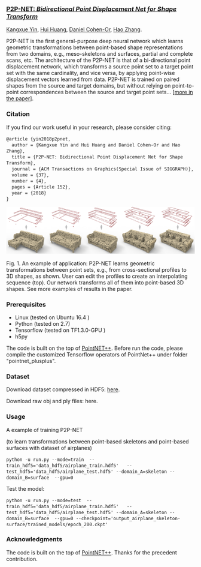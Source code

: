 ### <a href="http://kangxue.org/papers/p2pnet.pdf"> P2P-NET: *Bidirectional Point Displacement Net for Shape Transform*</a>
<a href="http://kangxue.org">Kangxue Yin</a>, <a href="http://vcc.szu.edu.cn/~huihuang/">Hui Huang</a>, <a href="http://www.cs.tau.ac.il/~dcor/">Daniel Cohen-Or</a>, <a href="https://www.cs.sfu.ca/~haoz/">Hao Zhang</a>.

P2P-NET is the first general-purpose deep neural network which learns geometric transformations between point-based shape representations from two domains, e.g., meso-skeletons and surfaces, partial and complete scans, etc.
The architecture of the P2P-NET is that of a bi-directional point displacement network, which transforms a source point set to a target point set with the same cardinality, and vice versa, by applying point-wise displacement vectors learned from data. 
P2P-NET is trained on paired shapes from the source and target domains, but without relying on point-to-point correspondences between the source and target point sets...  [<a href="http://kangxue.org/papers/p2pnet.pdf">more in the paper</a>].


### Citation
If you find our work useful in your research, please consider citing:

    @article {yin2018p2pnet,
      author = {Kangxue Yin and Hui Huang and Daniel Cohen-Or and Hao Zhang},
      title = {P2P-NET: Bidirectional Point Displacement Net for Shape Transform},
      journal = {ACM Transactions on Graphics(Special Issue of SIGGRAPH)},
      volume = {37},
      number = {4},
      pages = {Article 152},
      year = {2018}
    }


![teaser](figures/interpolate.jpg)

Fig. 1. An example of application: 
P2P-NET learns geometric transformations between point sets, e.g., from cross-sectional profiles to 3D shapes, as shown. User can edit the profiles to create an interpolating sequence (top). Our network transforms all of them into point-based 3D shapes.  See more examples of results in the paper.
<br/>


### Prerequisites

- Linux (tested on Ubuntu 16.4 )
- Python (tested on 2.7)
- Tensorflow (tested on TF1.3.0-GPU )
- h5py

The code is built on the top of 
<a href="https://github.com/charlesq34/pointnet2">PointNET++</a>.  Before run the code, please compile the   customized Tensorflow operators of PointNet++ under folder "pointnet_plusplus".

### Dataset

Download dataset compressed in HDF5: 
 <a href="https://www.dropbox.com/s/fz3khhwx6cxdnb5/data_hdf5.zip?dl=1">here</a>.


Download raw obj and ply files:
 here.



### Usage

A example of training P2P-NET 

(to learn transformations between point-based skeletons and point-based surfaces with dataset of airplanes)

	python -u run.py --mode=train  --train_hdf5='data_hdf5/airplane_train.hdf5'   --test_hdf5='data_hdf5/airplane_test.hdf5' --domain_A=skeleton --domain_B=surface  --gpu=0

Test the model:

	python -u run.py --mode=test  --train_hdf5='data_hdf5/airplane_train.hdf5'   --test_hdf5='data_hdf5/airplane_test.hdf5' --domain_A=skeleton --domain_B=surface  --gpu=0 --checkpoint='output_airplane_skeleton-surface/trained_models/epoch_200.ckpt'


### Acknowledgments
The code is built on the top of 
<a href="https://github.com/charlesq34/pointnet2">PointNET++</a>. 
Thanks for the precedent contribution.